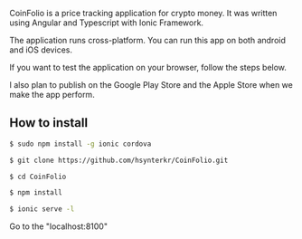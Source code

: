 CoinFolio is a price tracking application for crypto money. It was written using Angular and Typescript with Ionic Framework.

The application runs cross-platform. You can run this app on both android and iOS devices.

If you want to test the application on your browser, follow the steps below.

I also plan to publish on the Google Play Store and the Apple Store when we make the app perform.

## How to install


```bash
$ sudo npm install -g ionic cordova

$ git clone https://github.com/hsynterkr/CoinFolio.git

$ cd CoinFolio

$ npm install

$ ionic serve -l
```

Go to the "localhost:8100"
